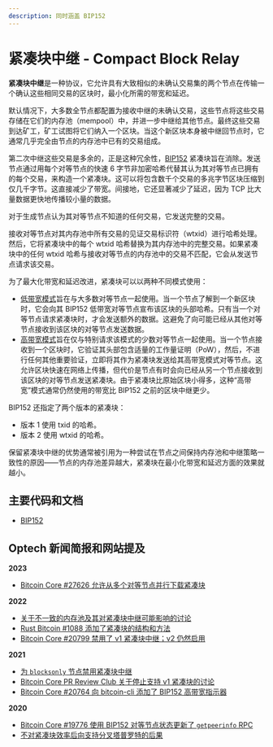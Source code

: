 ```yaml
---
description: 同时涵盖 BIP152
---
```


# 紧凑块中继 - Compact Block Relay

**紧凑块中继**是一种协议，它允许具有大致相似的未确认交易集的两个节点在传输一个确认这些相同交易的区块时，最小化所需的带宽和延迟。

默认情况下，大多数全节点都配置为接收中继的未确认交易，这些节点将这些交易存储在它们的内存池（mempool）中，并进一步中继给其他节点。最终这些交易到达矿工，矿工试图将它们纳入一个区块。当这个新区块本身被中继回节点时，它通常几乎完全由节点的内存池中已有的交易组成。

第二次中继这些交易是多余的，正是这种冗余性，[BIP152](https://github.com/bitcoin/bips/blob/master/bip-0152.mediawiki) 紧凑块旨在消除。发送节点通过用每个对等节点的快速 6 字节非加密哈希代替其认为其对等节点已拥有的每个交易，来构造一个紧凑块。这可以将包含数千个交易的多兆字节区块压缩到仅几千字节。这直接减少了带宽。间接地，它还显著减少了延迟，因为 TCP 比大量数据更快地传播较小量的数据。

对于生成节点认为其对等节点不知道的任何交易，它发送完整的交易。

接收对等节点对其内存池中所有交易的见证交易标识符（wtxid）进行哈希处理。然后，它将紧凑块中的每个 wtxid 哈希替换为其内存池中的完整交易。如果紧凑块中的任何 wtxid 哈希与接收对等节点的内存池中的交易不匹配，它会从发送节点请求该交易。

为了最大化带宽和延迟改进，紧凑块可以以两种不同模式使用：

* [低带宽模式](https://bitcoinops.org/en/topics/compact-block-relay/#low-bandwidth-mode)旨在与大多数对等节点一起使用。当一个节点了解到一个新区块时，它会向其 BIP152 低带宽对等节点宣布该区块的头部哈希。只有当一个对等节点请求紧凑块时，才会发送额外的数据。这避免了向可能已经从其他对等节点接收到该区块的对等节点发送数据。
* [高带宽模式](https://bitcoinops.org/en/topics/compact-block-relay/#high-bandwidth-mode)旨在仅与特别请求该模式的少数对等节点一起使用。当一个节点接收到一个区块时，它验证其头部包含适量的工作量证明（PoW），然后，不进行任何其他重要验证，立即将其作为紧凑块发送给其高带宽模式对等节点。这允许区块快速在网络上传播，但代价是节点有时会向已经从另一个节点接收到该区块的对等节点发送紧凑块。由于紧凑块比原始区块小得多，这种“高带宽”模式通常仍然使用的带宽比 BIP152 之前的区块中继更少。

BIP152 还指定了两个版本的紧凑块：

* 版本 1 使用 txid 的哈希。
* 版本 2 使用 wtxid 的哈希。

保留紧凑块中继的优势通常被引用为一种尝试在节点之间保持内存池和中继策略一致性的原因——节点的内存池差异越大，紧凑块在最小化带宽和延迟方面的效果就越小。

## 主要代码和文档

* [BIP152](https://github.com/bitcoin/bips/blob/master/bip-0152.mediawiki)

## Optech 新闻简报和网站提及

**2023**

* [Bitcoin Core #27626 允许从多个对等节点并行下载紧凑块](https://bitcoinops.org/en/newsletters/2023/05/31/#bitcoin-core-27626)

**2022**

* [关于不一致的内存池及其对紧凑块中继可能影响的讨论](https://bitcoinops.org/en/newsletters/2022/11/02/#better-peering-involves-tradeoffs)
* [Rust Bitcoin #1088 添加了紧凑块的结构和方法](https://bitcoinops.org/en/newsletters/2022/08/03/#rust-bitcoin-1088)
* [Bitcoin Core #20799 禁用了 v1 紧凑块中继；v2 仍然启用](https://bitcoinops.org/en/newsletters/2022/05/25/#bitcoin-core-20799)

**2021**

* [为 `blocksonly` 节点禁用紧凑块中继](https://bitcoinops.org/en/newsletters/2021/09/08/#bitcoin-core-pr-review-club)
* [Bitcoin Core PR Review Club 关于停止支持 v1 紧凑块的讨论](https://bitcoinops.org/en/newsletters/2021/02/10/#bitcoin-core-pr-review-club)
* [Bitcoin Core #20764 向 bitcoin-cli 添加了 BIP152 高带宽指示器](https://bitcoinops.org/en/newsletters/2021/02/10/#bitcoin-core-20764)

**2020**

* [Bitcoin Core #19776 使用 BIP152 对等节点状态更新了 `getpeerinfo` RPC](https://bitcoinops.org/en/newsletters/2020/12/16/#bitcoin-core-19776)
* [不对紧凑块效率后向支持分叉塔普罗特的后果](https://bitcoinops.org/en/newsletters/2020/07/29/#dont-relay-taproot)
